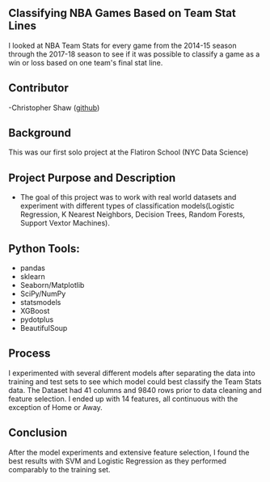 ## Classifying NBA Games Based on Team Stat Lines

I looked at NBA Team Stats for every game from the 2014-15 season through the 2017-18 season to see if it was possible to classify a game as a win or loss based on one team's final stat line. 

## Contributor 
 -Christopher Shaw ([github](https://github.com/JackBurton11/))

## Background
This was our first solo project at the Flatiron School (NYC Data Science)

## Project Purpose and Description
 - The goal of this project was to work with real world datasets and experiment with different types of classification models(Logistic Regression, K Nearest Neighbors, Decision Trees, Random Forests, Support Vextor Machines).
 
## Python Tools:
   - pandas
   - sklearn
   - Seaborn/Matplotlib
   - SciPy/NumPy
   - statsmodels
   - XGBoost
   - pydotplus
   - BeautifulSoup

## Process
I experimented with several different models after separating the data into training and test sets to see which model could best classify the Team Stats data. The Dataset had 41 columns and 9840 rows prior to data cleaning and feature selection. I ended up with 14 features, all continuous with the exception of Home or Away.

## Conclusion
After the model experiments and extensive feature selection, I found the best results with SVM and Logistic Regression as they performed comparably to the training set.
